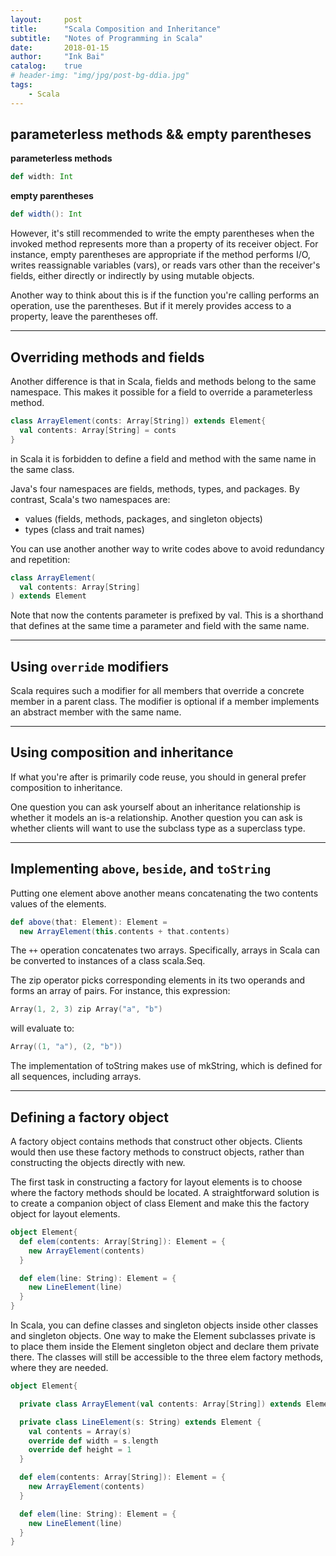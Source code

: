 ```yaml
---
layout:     post
title:      "Scala Composition and Inheritance"
subtitle:   "Notes of Programming in Scala"
date:       2018-01-15
author:     "Ink Bai"
catalog:    true
# header-img: "img/jpg/post-bg-ddia.jpg"
tags:
    - Scala
---
```


## parameterless methods && empty parentheses

**parameterless methods**

```scala
def width: Int
```

**empty parentheses**

```scala
def width(): Int
```

However, it's still recommended to write the empty parentheses when the invoked method represents more than a property of its receiver object. For instance, empty parentheses are appropriate if the method performs I/O, writes reassignable variables (vars), or reads vars other than the receiver's fields, either directly or indirectly by using mutable objects.

Another way to think about this is if the function you're calling performs an operation, use the parentheses. But if it merely provides access to a property, leave the parentheses off.

---

## Overriding methods and fields
Another difference is that in Scala, fields and methods belong to the same namespace. This makes it possible for a field to override a parameterless method.

```scala
class ArrayElement(conts: Array[String]) extends Element{
  val contents: Array[String] = conts
}
```

in Scala it is forbidden to define a field and method with the same name in the same class.

Java's four namespaces are fields, methods, types, and packages. By contrast, Scala's two namespaces are:

- values (fields, methods, packages, and singleton objects)
- types (class and trait names)

You can use another another way to write codes above to avoid redundancy and repetition:

```scala
class ArrayElement(
  val contents: Array[String]
) extends Element
```

Note that now the contents parameter is prefixed by val. This is a shorthand that defines at the same time a parameter and field with the same name.

---

## Using `override` modifiers
Scala requires such a modifier for all members that override a concrete member in a parent class. The modifier is optional if a member implements an abstract member with the same name.

---

## Using composition and inheritance
If what you're after is primarily code reuse, you should in general prefer composition to inheritance.

One question you can ask yourself about an inheritance relationship is whether it models an is-a relationship.
Another question you can ask is whether clients will want to use the subclass type as a superclass type.

---

## Implementing `above`, `beside`, and `toString`
Putting one element above another means concatenating the two contents values of the elements.

```scala
def above(that: Element): Element =
  new ArrayElement(this.contents + that.contents)
```

The `++` operation concatenates two arrays.
Specifically, arrays in Scala can be converted to instances of a class scala.Seq.

The zip operator picks corresponding elements in its two operands and forms an array of pairs.
For instance, this expression:

```scala
Array(1, 2, 3) zip Array("a", "b")
```

will evaluate to:

```scala
Array((1, "a"), (2, "b"))
```

The implementation of toString makes use of mkString, which is defined for all sequences, including arrays.

---

## Defining a factory object
A factory object contains methods that construct other objects. Clients would then use these factory methods to construct objects, rather than constructing the objects directly with new.

The first task in constructing a factory for layout elements is to choose where the factory methods should be located.
A straightforward solution is to create a companion object of class Element and make this the factory object for layout elements.

```scala
object Element{
  def elem(contents: Array[String]): Element = {
    new ArrayElement(contents)
  }

  def elem(line: String): Element = {
    new LineElement(line)
  }
}
```

In Scala, you can define classes and singleton objects inside other classes and singleton objects. One way to make the Element subclasses private is to place them inside the Element singleton object and declare them private there. The classes will still be accessible to the three elem factory methods, where they are needed.

```scala
object Element{

  private class ArrayElement(val contents: Array[String]) extends Element

  private class LineElement(s: String) extends Element {
    val contents = Array(s)
    override def width = s.length
    override def height = 1
  }

  def elem(contents: Array[String]): Element = {
    new ArrayElement(contents)
  }

  def elem(line: String): Element = {
    new LineElement(line)
  }
}
```
